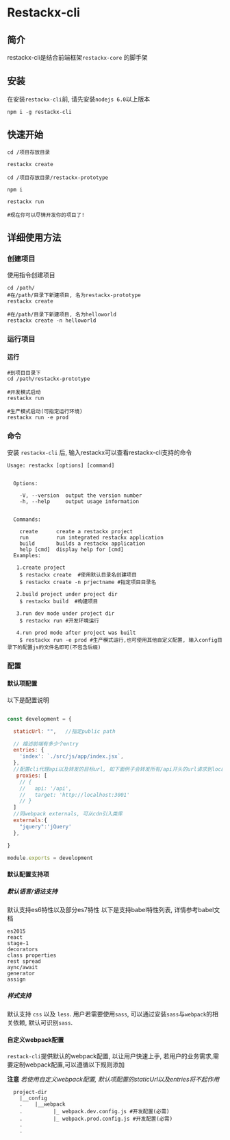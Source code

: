 # Restackx-cli

## 简介
restackx-cli是结合前端框架`restackx-core` 的脚手架

## 安装
在安装`restackx-cli`前, 请先安装`nodejs 6.0`以上版本 

```shell
npm i -g restackx-cli
```


## 快速开始

```shell
cd /项目存放目录

restackx create

cd /项目存放目录/restackx-prototype

npm i

restackx run

#现在你可以尽情开发你的项目了!
```


## 详细使用方法

### 创建项目

使用指令创建项目

```shell
cd /path/
#在/path/目录下新建项目, 名为restackx-prototype
restackx create  

#在/path/目录下新建项目, 名为helloworld
restackx create -n helloworld 
```

### 运行项目

#### 运行

```shell
#到项目目录下
cd /path/restackx-prototype

#开发模式启动
restackx run

#生产模式启动(可指定运行环境)
restackx run -e prod
```



### 命令
安装 `restackx-cli` 后, 输入restackx可以查看restackx-cli支持的命令


```
Usage: restackx [options] [command]


  Options:

    -V, --version  output the version number
    -h, --help     output usage information


  Commands:

    create      create a restackx project
    run         run integrated restackx application
    build       builds a restackx application
    help [cmd]  display help for [cmd]
  Examples:

   1.create project
    $ restackx create  #使用默认目录名创建项目
    $ restackx create -n prjectname #指定项目目录名

   2.build project under project dir
    $ restackx build  #构建项目

   3.run dev mode under project dir
    $ restackx run #开发环境运行

   4.run prod mode after project was built
    $ restackx run -e prod #生产模式运行,也可使用其他自定义配置, 输入config目录下的配置js的文件名即可(不包含后缀)
```



### 配置

#### 默认项配置
以下是配置说明

```js

const development = {

  staticUrl: "",   //指定public path

  // 描述前端有多少个entry
  entries: {
    'index': `./src/js/app/index.jsx`,
  },
  //配置cli代理api以及转发的目标url, 如下面例子会转发所有/api开头的url请求到localhost:3001
   proxies: [
    // {
    //   api: '/api',
    //   target: 'http://localhost:3001'
    // }
  ]
  //同webpack externals, 可从cdn引入类库
  externals:{
    "jquery":'jQuery'
  },

}

module.exports = development

```

#### 默认配置支持项

##### 默认语言/语法支持

默认支持es6特性以及部分es7特性
以下是支持babel特性列表, 详情参考babel文档

```
es2015
react
stage-1
decorators
class properties
rest spread 
aync/await
generator
assign
```

##### 样式支持
默认支持 `css` 以及 `less`. 用户若需要使用`sass`, 可以通过安装`sass`与`webpack`的相关依赖, 默认可识别`sass`.




#### 自定义webpack配置

`restack-cli`提供默认的webpack配置, 以让用户快速上手, 若用户的业务需求,需要定制webpack配置,可以遵循以下规则添加

**注意** *若使用自定义webpack配置, 默认项配置的staticUrl以及entries将不起作用*


```
  project-dir
  	|__config
  	.    |__webpack
  	.          |_ webpack.dev.config.js #开发配置(必需)
  	.          |_ webpack.prod.config.js #开发配置(必需)
	.
	.
```

